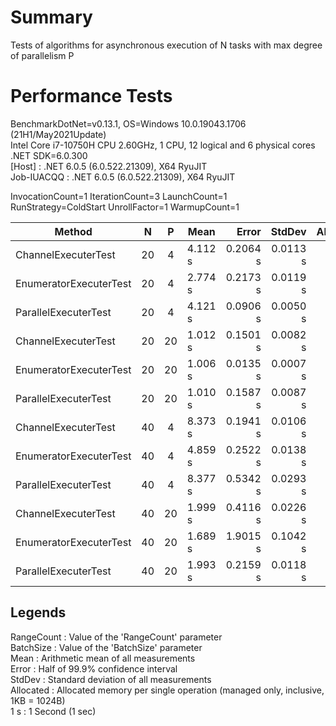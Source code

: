 # Summary

Tests of algorithms for asynchronous execution of N tasks with max degree of parallelism P

# Performance Tests

BenchmarkDotNet=v0.13.1, OS=Windows 10.0.19043.1706 (21H1/May2021Update)  
Intel Core i7-10750H CPU 2.60GHz, 1 CPU, 12 logical and 6 physical cores  
.NET SDK=6.0.300  
  [Host]     : .NET 6.0.5 (6.0.522.21309), X64 RyuJIT  
  Job-IUACQQ : .NET 6.0.5 (6.0.522.21309), X64 RyuJIT  

InvocationCount=1  IterationCount=3  LaunchCount=1  
RunStrategy=ColdStart  UnrollFactor=1  WarmupCount=1  

|                 Method |  N  |  P  |    Mean |    Error |   StdDev | Allocated |
|----------------------- |:---:|:---:|-------- |---------:|---------:|----------:|
|    ChannelExecuterTest | 20  |  4  | 4.112 s | 0.2064 s | 0.0113 s |     14 KB |
| EnumeratorExecuterTest | 20  |  4  | 2.774 s | 0.2173 s | 0.0119 s |     10 KB |
|   ParallelExecuterTest | 20  |  4  | 4.121 s | 0.0906 s | 0.0050 s |     12 KB |
|    ChannelExecuterTest | 20  | 20  | 1.012 s | 0.1501 s | 0.0082 s |     21 KB |
| EnumeratorExecuterTest | 20  | 20  | 1.006 s | 0.0135 s | 0.0007 s |     11 KB |
|   ParallelExecuterTest | 20  | 20  | 1.010 s | 0.1587 s | 0.0087 s |     13 KB |
|    ChannelExecuterTest | 40  |  4  | 8.373 s | 0.1941 s | 0.0106 s |     23 KB |
| EnumeratorExecuterTest | 40  |  4  | 4.859 s | 0.2522 s | 0.0138 s |     16 KB |
|   ParallelExecuterTest | 40  |  4  | 8.377 s | 0.5342 s | 0.0293 s |     22 KB |
|    ChannelExecuterTest | 40  | 20  | 1.999 s | 0.4116 s | 0.0226 s |     29 KB |
| EnumeratorExecuterTest | 40  | 20  | 1.689 s | 1.9015 s | 0.1042 s |     21 KB |
|   ParallelExecuterTest | 40  | 20  | 1.993 s | 0.2159 s | 0.0118 s |     22 KB |

## Legends

RangeCount : Value of the 'RangeCount' parameter  
BatchSize  : Value of the 'BatchSize' parameter  
Mean       : Arithmetic mean of all measurements  
Error      : Half of 99.9% confidence interval  
StdDev     : Standard deviation of all measurements  
Allocated  : Allocated memory per single operation (managed only, inclusive, 1KB = 1024B)  
1 s        : 1 Second (1 sec)
